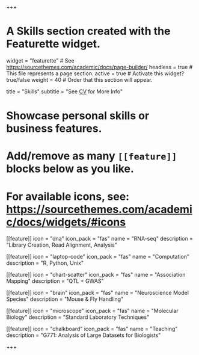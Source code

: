 +++
# A Skills section created with the Featurette widget.
widget = "featurette"  # See https://sourcethemes.com/academic/docs/page-builder/
headless = true  # This file represents a page section.
active = true  # Activate this widget? true/false
weight = 40  # Order that this section will appear.

title = "Skills"
subtitle = "See [CV](files/cv.pdf) for More Info"

# Showcase personal skills or business features.
#
# Add/remove as many `[[feature]]` blocks below as you like.
#
# For available icons, see: https://sourcethemes.com/academic/docs/widgets/#icons

[[feature]]
  icon = "dna"
  icon_pack = "fas"
  name = "RNA-seq"
  description = "Library Creation, Read Alignment, Analysis"

[[feature]]
  icon = "laptop-code"
  icon_pack = "fas"
  name = "Computation"
  description = "R, Python, Unix"

[[feature]]
  icon = "chart-scatter"
  icon_pack = "fas"
  name = "Association Mapping"
  description = "QTL + GWAS"  

[[feature]]
  icon = "brain"
  icon_pack = "fas"
  name = "Neuroscience Model Species"
  description = "Mouse & Fly Handling"

[[feature]]
    icon = "microscope"
    icon_pack = "fas"
    name = "Molecular Biology"
    description = "Standard Laboratory Techniques"

[[feature]]
  icon = "chalkboard"
  icon_pack = "fas"
  name = "Teaching"
  description = "G771: Analysis of Large Datasets for Biologists"



+++
